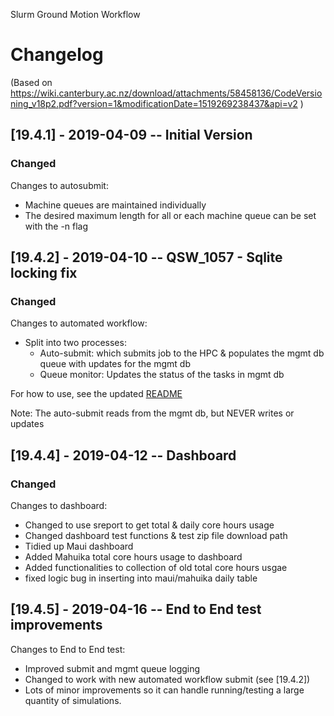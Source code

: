 Slurm Ground Motion Workflow
# Changelog
(Based on https://wiki.canterbury.ac.nz/download/attachments/58458136/CodeVersioning_v18p2.pdf?version=1&modificationDate=1519269238437&api=v2 )

## [19.4.1] - 2019-04-09 -- Initial Version
### Changed
Changes to autosubmit:
- Machine queues are maintained individually
- The desired maximum length for all or each machine queue can be set with the -n flag

## [19.4.2] - 2019-04-10 -- QSW_1057 - Sqlite locking fix
### Changed
Changes to automated workflow:
- Split into two processes:
    - Auto-submit: which submits job to the HPC & populates the mgmt db queue with
    updates for the mgmt db
    - Queue monitor: Updates the status of the tasks in mgmt db

For how to use, see the updated [README](https://github.com/ucgmsim/slurm_gm_workflow/blob/master/README.md)

Note: The auto-submit reads from the mgmt db, but NEVER writes or updates

## [19.4.4] - 2019-04-12 -- Dashboard
### Changed
Changes to dashboard:
- Changed to use sreport to get total & daily core hours usage
- Changed dashboard test functions & test zip file download path
- Tidied up Maui dashboard
- Added Mahuika total core hours usage to dashboard
- Added functionalities to collection of old total core hours usgae
- fixed logic bug in inserting into maui/mahuika daily table

## [19.4.5] - 2019-04-16 -- End to End test improvements
Changes to End to End test:
- Improved submit and mgmt queue logging
- Changed to work with new automated workflow submit (see [19.4.2])
- Lots of minor improvements so it can handle running/testing a large quantity of simulations. 

